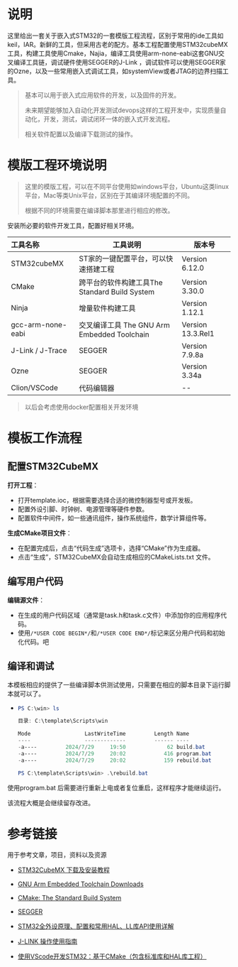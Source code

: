 # 说明

这里给出一套关于嵌入式STM32的一套模版工程流程，区别于常用的ide工具如keil，IAR。新鲜的工具，但采用古老的配方。基本工程配置使用STM32cubeMX工具，构建工具使用Cmake，Najia，编译工具使用arm-none-eabi这套GNU交叉编译工具链，调试硬件使用SEGGER的J-Link ，调试软件可以使用SEGGER家的Ozne，以及一些常用嵌入式调试工具，如systemView或者JTAG的边界扫描工具。

> 基本可以用于嵌入式应用软件的开发，以及固件的开发。
>
> 未来期望能够加入自动化开发测试devops这样的工程开发中，实现质量自动化，开发，测试，调试闭环一体的嵌入式开发流程。
>
> 相关软件配置以及编译下载测试的操作。



# 模版工程环境说明

> 这里的模版工程，可以在不同平台使用如windows平台，Ubuntu这类linux平台，Mac等类Unix平台，区别在于其编译环境配置的不同。
>
> 根据不同的环境需要在编译脚本那里进行相应的修改。



安装所必要的软件开发工具，配置好相关环境。


| 工具名称          | 工具说明                                      | 版本号            |
| :---------------- | --------------------------------------------- | ----------------- |
| STM32cubeMX       | ST家的一键配置平台，可以快速搭建工程          | Version 6.12.0    |
| CMake             | 跨平台的软件构建工具The Standard Build System | Version 3.30.0    |
| Ninja             | 增量软件构建工具                              | Version 1.12.1    |
| gcc-arm-none-eabi | 交叉编译工具 The GNU Arm Embedded Toolchain   | Version 13.3.Rel1 |
| J-Link / J-Trace  | SEGGER                                        | Version 7.9.8a    |
| Ozne              | SEGGER                                        | Version 3.34a     |
| Clion/VSCode      | 代码编辑器                                    | --                |

> 以后会考虑使用docker配置相关开发环境



# 模板工作流程

## 配置STM32CubeMX



**打开工程**：

- 打开template.ioc，根据需要选择合适的微控制器型号或开发板。
- 配置外设引脚、时钟树、电源管理等硬件参数。
- 配置软件中间件，如一些通讯组件，操作系统组件，数学计算组件等。

**生成CMake项目文件**：

- 在配置完成后，点击“代码生成”选项卡，选择“CMake”作为生成器。
- 点击“生成”，STM32CubeMX会自动生成相应的CMakeLists.txt 文件。

## 编写用户代码

**编辑源文件**：

- 在生成的用户代码区域（通常是task.h和task.c文件）中添加你的应用程序代码。
- 使用`/*USER CODE BEGIN*/`和`/*USER CODE END*/`标记来区分用户代码和初始化代码。吧

## 编译和调试

本模板相应的提供了一些编译脚本供测试使用，只需要在相应的脚本目录下运行脚本就可以了。

- ```powershell
  PS C:\win> ls
  
  目录: C:\template\Scripts\win
  
  Mode                 LastWriteTime         Length Name
  ----                 -------------         ------ ----
  -a----         2024/7/29     19:50             62 build.bat
  -a----         2024/7/29     20:02            416 program.bat
  -a----         2024/7/29     20:02            159 rebuild.bat
  
  PS C:\template\Scripts\win> .\rebuild.bat
  
  ```

使用program.bat 后需要进行重新上电或者复位重启，这样程序才能继续运行。

该流程大概是会继续留存改进。



# 参考链接 



用于参考文章，项目，资料以及资源

* [STM32CubeMX 下载及安装教程](https://blog.csdn.net/Brendon_Tan/article/details/107685563)

* [GNU Arm Embedded Toolchain Downloads](https://developer.arm.com/downloads/-/gnu-rm)

* [CMake: The Standard Build System](https://cmake.org/features/)

* [SEGGER](https://www.segger.com)

* [STM32全外设原理、配置和常用HAL、LL库API使用详解](https://www.bilibili.com/video/BV1Tv411B7Uw/?vd_source=f16915df3a9cb28ac152974a7ac53975)

* [J-LINK 操作使用指南](https://blog.csdn.net/absinjun/article/details/79667308)

* [使用VScode开发STM32：基于CMake（包含标准库和HAL库工程）](https://blog.csdn.net/weixin_70110771/article/details/138268116)








